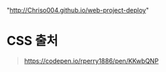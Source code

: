 "http://Chriso004.github.io/web-project-deploy"


# CSS 출처
> https://codepen.io/rperry1886/pen/KKwbQNP
